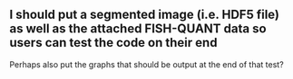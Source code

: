 ## I should put a segmented image (i.e. HDF5 file) as well as the attached FISH-QUANT data so users can test the code on their end

Perhaps also put the graphs that should be output at the end of that test?
